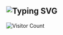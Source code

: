 ## ![Typing SVG](https://readme-typing-svg.demolab.com/?lines=Hello+World;Second+line+of+text)

![Visitor Count](https://profile-counter.glitch.me/NGLSG/count.svg)

<!--
**NGLSG/NGLSG** is a ✨ _special_ ✨ repository because its `README.md` (this file) appears on your GitHub profile.

Here are some ideas to get you started:

- 🔭 I’m currently working on ...
- 🌱 I’m currently learning ...
- 👯 I’m looking to collaborate on ...
- 🤔 I’m looking for help with ...
- 💬 Ask me about ...
- 📫 How to reach me: ...
- 😄 Pronouns: ...
- ⚡ Fun fact: ...
-->
